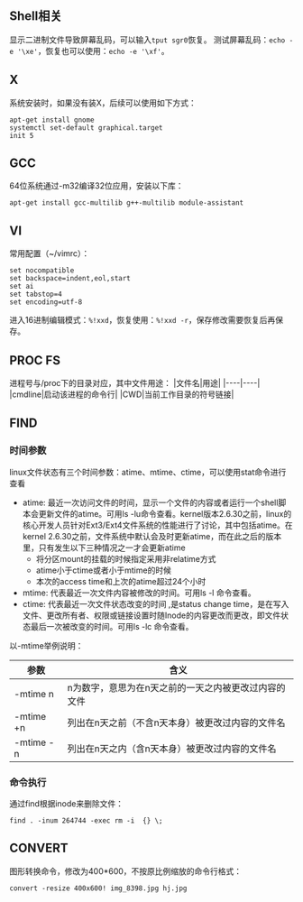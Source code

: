 ## Shell相关
显示二进制文件导致屏幕乱码，可以输入`tput sgr0`恢复。
测试屏幕乱码：`echo -e '\xe'`，恢复也可以使用：`echo -e '\xf'`。

## X
系统安装时，如果没有装X，后续可以使用如下方式：
```
apt-get install gnome
systemctl set-default graphical.target
init 5
```

## GCC
64位系统通过-m32编译32位应用，安装以下库：
```
apt-get install gcc-multilib g++-multilib module-assistant
```

## VI
常用配置（~/vimrc）：
```
set nocompatible
set backspace=indent,eol,start
set ai
set tabstop=4
set encoding=utf-8
```
进入16进制编辑模式：`%!xxd`，恢复使用：`%!xxd -r`，保存修改需要恢复后再保存。

## PROC FS
进程号与/proc下的目录对应，其中文件用途：
|文件名|用途|
|----|----|
|cmdline|启动该进程的命令行|
|CWD|当前工作目录的符号链接|

## FIND
### 时间参数
linux文件状态有三个时间参数：atime、mtime、ctime，可以使用stat命令进行查看<br>
- atime: 最近一次访问文件的时间，显示一个文件的内容或者运行一个shell脚本会更新文件的atime。可用ls -lu命令查看。kernel版本2.6.30之前，linux的核心开发人员针对Ext3/Ext4文件系统的性能进行了讨论，其中包括atime。在kernel 2.6.30之前，文件系统中默认会及时更新atime，而在此之后的版本里，只有发生以下三种情况之一才会更新atime
  - 将分区mount的挂载的时候指定采用非relatime方式
  - atime小于ctime或者小于mtime的时候
  - 本次的access time和上次的atime超过24个小时
- mtime: 代表最近一次文件内容被修改的时间。可用ls -l 命令查看。
- ctime: 代表最近一次文件状态改变的时间 ,是status change time，是在写入文件、更改所有者、权限或链接设置时随Inode的内容更改而更改，即文件状态最后一次被改变的时间。可用ls -lc 命令查看。<br>

以-mtime举例说明：<br>

| 参数 | 含义 |
| -------- | ---------------------------------------------------- |
| -mtime n | n为数字，意思为在n天之前的一天之内被更改过内容的文件 |
| -mtime +n | 列出在n天之前（不含n天本身）被更改过内容的文件名     |
| -mtime -n | 列出在n天之内（含n天本身）被更改过内容的文件名       |

### 命令执行
通过find根据inode来删除文件：
```
find . -inum 264744 -exec rm -i  {} \;
```

## CONVERT
图形转换命令，修改为400*600，不按原比例缩放的命令行格式：
```
convert -resize 400x600! img_8398.jpg hj.jpg
```
